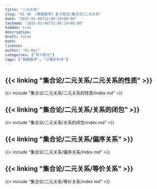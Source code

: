 ```yaml
---
title: "二元关系"
slug: "01 06 《离散数学》复习笔记/集合论/二元关系"
date: "2025-01-06T12:00:18+08:00"
lastmod: "2025-01-06T12:00:18+08:00"
hidden: true
description:
draft: false
math:
license:
author: "Ri-Nai"
categories: ["学习笔记"]
tags: ["离散数学", "计算机科学"]
---
```

## {{< linking "集合论/二元关系/二元关系的性质" >}}
{{< include "集合论/二元关系/二元关系的性质/index.md" >}}

## {{< linking "集合论/二元关系/关系的闭包" >}}
{{< include "集合论/二元关系/关系的闭包/index.md" >}}

## {{< linking "集合论/二元关系/偏序关系" >}}
{{< include "集合论/二元关系/偏序关系/index.md" >}}

## {{< linking "集合论/二元关系/等价关系" >}}
{{< include "集合论/二元关系/等价关系/index.md" >}}
